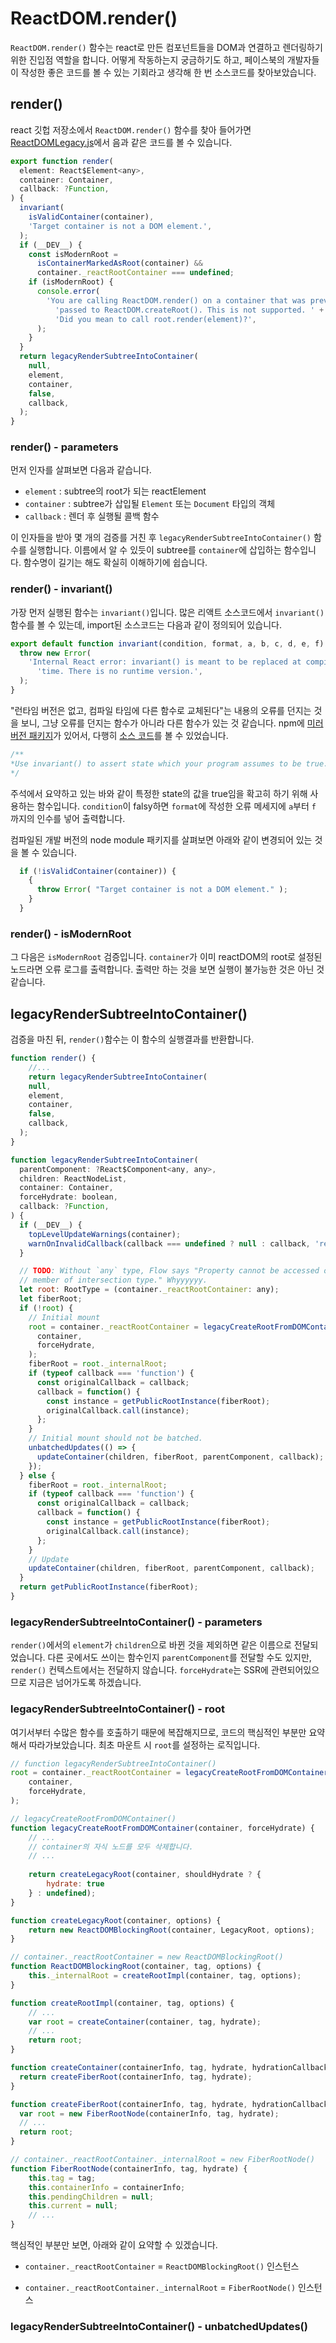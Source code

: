 # ReactDOM.render()

`ReactDOM.render()` 함수는 react로 만든 컴포넌트들을 DOM과 연결하고 렌더링하기 위한 진입점 역할을 합니다. 어떻게 작동하는지 궁금하기도 하고, 페이스북의 개발자들이 작성한 좋은 코드를 볼 수 있는 기회라고 생각해 한 번 소스코드를 찾아보았습니다.

## render()

react 깃헙 저장소에서 `ReactDOM.render()` 함수를 찾아 들어가면 [ReactDOMLegacy.js](https://github.com/facebook/react/blob/master/packages/react-dom/src/client/ReactDOMLegacy.js)에서 음과 같은 코드를 볼 수 있습니다.

``` js
export function render(
  element: React$Element<any>,
  container: Container,
  callback: ?Function,
) {
  invariant(
    isValidContainer(container),
    'Target container is not a DOM element.',
  );
  if (__DEV__) {
    const isModernRoot =
      isContainerMarkedAsRoot(container) &&
      container._reactRootContainer === undefined;
    if (isModernRoot) {
      console.error(
        'You are calling ReactDOM.render() on a container that was previously ' +
          'passed to ReactDOM.createRoot(). This is not supported. ' +
          'Did you mean to call root.render(element)?',
      );
    }
  }
  return legacyRenderSubtreeIntoContainer(
    null,
    element,
    container,
    false,
    callback,
  );
}
```



### render() - parameters

먼저 인자를 살펴보면 다음과 같습니다.

- `element` : subtree의 root가 되는 reactElement
- `container` : subtree가 삽입될 `Element` 또는 `Document` 타입의 객체
- `callback` : 렌더 후 실행될 콜백 함수

이 인자들을 받아 몇 개의 검증를 거친 후 `legacyRenderSubtreeIntoContainer()` 함수를 실행합니다. 이름에서 알 수 있듯이 subtree를 `container`에 삽입하는 함수입니다. 함수명이 길기는 해도 확실히 이해하기에 쉽습니다.



### render() - invariant()

가장 먼저 실행된 함수는 `invariant()`입니다. 많은 리액트 소스코드에서 `invariant()` 함수를 볼 수 있는데,  import된 소스코드는 다음과 같이 정의되어 있습니다.

``` js
export default function invariant(condition, format, a, b, c, d, e, f) {
  throw new Error(
    'Internal React error: invariant() is meant to be replaced at compile ' +
      'time. There is no runtime version.',
  );
}
```

"런타임 버전은 없고, 컴파일 타임에 다른 함수로 교체된다"는 내용의 오류를 던지는 것을 보니, 그냥 오류를 던지는 함수가 아니라 다른 함수가 있는 것 같습니다. npm에 [미러 버전 패키지](https://www.npmjs.com/package/invariant)가 있어서, 다행히 [소스 코드](https://github.com/facebook/react/blob/ee432635724d5a50301448016caa137ac3c0a7a2/packages/shared/invariant.js#L20)를 볼 수 있었습니다.

``` js
/**
*Use invariant() to assert state which your program assumes to be true.
*/
```

주석에서 요약하고 있는 바와 같이 특정한 state의 값을 true임을 확고히 하기 위해 사용하는 함수입니다. `condition`이 falsy하면 `format`에 작성한 오류 메세지에 `a`부터 `f` 까지의 인수를 넣어 출력합니다.

컴파일된 개발 버전의 node module 패키지를 살펴보면 아래와 같이 변경되어 있는 것을 볼 수 있습니다.

``` js
  if (!isValidContainer(container)) {
    {
      throw Error( "Target container is not a DOM element." );
    }
  }
```



### render() - isModernRoot

그 다음은 `isModernRoot` 검증입니다. `container`가 이미 reactDOM의 root로 설정된 노드라면 오류 로그를 출력합니다. 출력만 하는 것을 보면 실행이 불가능한 것은 아닌 것 같습니다.



## legacyRenderSubtreeIntoContainer()

검증을 마친 뒤, `render()`함수는 이 함수의 실행결과를 반환합니다.

``` js
function render() {
    //...
	return legacyRenderSubtreeIntoContainer(
    null,
    element,
    container,
    false,
    callback,
  );
}

function legacyRenderSubtreeIntoContainer(
  parentComponent: ?React$Component<any, any>,
  children: ReactNodeList,
  container: Container,
  forceHydrate: boolean,
  callback: ?Function,
) {
  if (__DEV__) {
    topLevelUpdateWarnings(container);
    warnOnInvalidCallback(callback === undefined ? null : callback, 'render');
  }

  // TODO: Without `any` type, Flow says "Property cannot be accessed on any
  // member of intersection type." Whyyyyyy.
  let root: RootType = (container._reactRootContainer: any);
  let fiberRoot;
  if (!root) {
    // Initial mount
    root = container._reactRootContainer = legacyCreateRootFromDOMContainer(
      container,
      forceHydrate,
    );
    fiberRoot = root._internalRoot;
    if (typeof callback === 'function') {
      const originalCallback = callback;
      callback = function() {
        const instance = getPublicRootInstance(fiberRoot);
        originalCallback.call(instance);
      };
    }
    // Initial mount should not be batched.
    unbatchedUpdates(() => {
      updateContainer(children, fiberRoot, parentComponent, callback);
    });
  } else {
    fiberRoot = root._internalRoot;
    if (typeof callback === 'function') {
      const originalCallback = callback;
      callback = function() {
        const instance = getPublicRootInstance(fiberRoot);
        originalCallback.call(instance);
      };
    }
    // Update
    updateContainer(children, fiberRoot, parentComponent, callback);
  }
  return getPublicRootInstance(fiberRoot);
}
```



### legacyRenderSubtreeIntoContainer() - parameters

`render()`에서의  `element`가 `children`으로 바뀐 것을 제외하면 같은 이름으로 전달되었습니다.
다른 곳에서도 쓰이는 함수인지 `parentComponent`를 전달할 수도 있지만, `render()` 컨텍스트에서는 전달하지 않습니다. `forceHydrate`는 SSR에 관련되어있으므로 지금은 넘어가도록 하겠습니다.



### legacyRenderSubtreeIntoContainer() - root

여기서부터 수많은 함수를 호출하기 때문에 복잡해지므로, 코드의 핵심적인 부분만 요약해서 따라가보았습니다.
최초 마운트 시 `root`를 설정하는 로직입니다.

``` js
// function legacyRenderSubtreeIntoContainer()
root = container._reactRootContainer = legacyCreateRootFromDOMContainer(
    container,
    forceHydrate,
);

// legacyCreateRootFromDOMContainer()
function legacyCreateRootFromDOMContainer(container, forceHydrate) {
	// ...
    // container의 자식 노드를 모두 삭제합니다.
    // ...
    
    return createLegacyRoot(container, shouldHydrate ? {
	    hydrate: true
    } : undefined);
}

function createLegacyRoot(container, options) {
    return new ReactDOMBlockingRoot(container, LegacyRoot, options);
}

// container._reactRootContainer = new ReactDOMBlockingRoot()
function ReactDOMBlockingRoot(container, tag, options) {
    this._internalRoot = createRootImpl(container, tag, options);
}

function createRootImpl(container, tag, options) {
    // ...
    var root = createContainer(container, tag, hydrate);
    // ...
    return root;
}

function createContainer(containerInfo, tag, hydrate, hydrationCallbacks) {
  return createFiberRoot(containerInfo, tag, hydrate);
}

function createFiberRoot(containerInfo, tag, hydrate, hydrationCallbacks) {
  var root = new FiberRootNode(containerInfo, tag, hydrate);
  // ...
  return root;
}

// container._reactRootContainer._internalRoot = new FiberRootNode()
function FiberRootNode(containerInfo, tag, hydrate) {
	this.tag = tag;
    this.containerInfo = containerInfo;
    this.pendingChildren = null;
    this.current = null;
  	// ...
}
```

핵심적인 부분만 보면, 아래와 같이 요약할 수 있겠습니다.

- `container._reactRootContainer` = `ReactDOMBlockingRoot()` 인스턴스

- `container._reactRootContainer._internalRoot` = `FiberRootNode()` 인스턴스

  

### legacyRenderSubtreeIntoContainer() - unbatchedUpdates()
